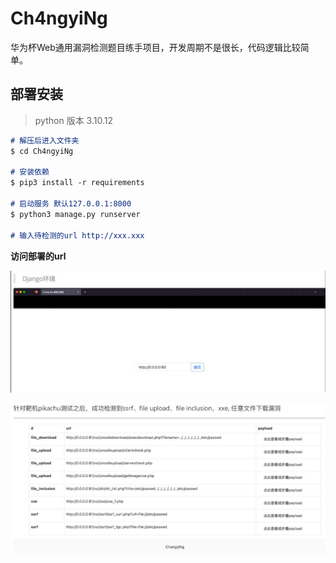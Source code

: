 # Ch4ngyiNg



华为杯Web通用漏洞检测题目练手项目，开发周期不是很长，代码逻辑比较简单。



## 部署安装

> python 版本 3.10.12

~~~markdown
# 解压后进入文件夹
$ cd Ch4ngyiNg

# 安装依赖
$ pip3 install -r requirements

# 启动服务 默认127.0.0.1:8000
$ python3 manage.py runserver

# 输入待检测的url http://xxx.xxx

~~~

**访问部署的url**

![image-20231016113126454](image-20231016113126454.png)

![image-20231016113554183](image-20231016113554183.png)



